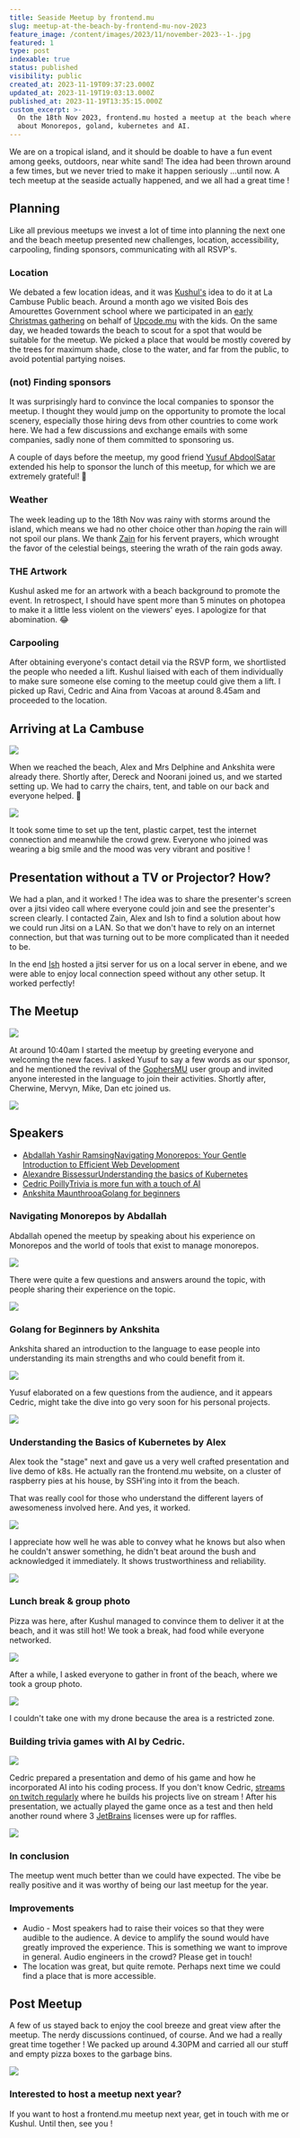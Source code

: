 ```yaml
---
title: Seaside Meetup by frontend.mu
slug: meetup-at-the-beach-by-frontend-mu-nov-2023
feature_image: /content/images/2023/11/november-2023--1-.jpg
featured: 1
type: post
indexable: true
status: published
visibility: public
created_at: 2023-11-19T09:37:23.000Z
updated_at: 2023-11-19T19:03:13.000Z
published_at: 2023-11-19T13:35:15.000Z
custom_excerpt: >-
  On the 18th Nov 2023, frontend.mu hosted a meetup at the beach where we spoke
  about Monorepos, goland, kubernetes and AI.
---
```


We are on a tropical island, and it should be doable to have a fun event among geeks, outdoors, near white sand! The idea had been thrown around a few times, but we never tried to make it happen seriously …until now. A tech meetup at the seaside actually happened, and we all had a great time !

## Planning

Like all previous meetups we invest a lot of time into planning the next one and the beach meetup presented new challenges, location, accessibility, carpooling, finding sponsors, communicating with all RSVP's.

### Location

We debated a few location ideas, and it was [Kushul's](https://www.linkedin.com/in/kushul-soomaree-515502147/) idea to do it at La Cambuse Public beach. Around a month ago we visited Bois des Amourettes Government school where we participated in an [early Christmas gathering](https://www.linkedin.com/feed/update/urn:li:activity:7120794588373475329) on behalf of [Upcode.mu](https://upcode.mu/) with the kids. On the same day, we headed towards the beach to scout for a spot that would be suitable for the meetup. We picked a place that would be mostly covered by the trees for maximum shade, close to the water, and far from the public, to avoid potential partying noises.

### (not) Finding sponsors

It was surprisingly hard to convince the local companies to sponsor the meetup. I thought they would jump on the opportunity to promote the local scenery, especially those hiring devs from other countries to come work here. We had a few discussions and exchange emails with some companies, sadly none of them committed to sponsoring us.

A couple of days before the meetup, my good friend [Yusuf AbdoolSatar](https://www.linkedin.com/in/fluxy/) extended his help to sponsor the lunch of this meetup, for which we are extremely grateful! 🎉

### Weather

The week leading up to the 18th Nov was rainy with storms around the island, which means we had no other choice other than _hoping_ the rain will not spoil our plans. We thank [Zain](https://twitter.com/EdogawaZain) for his fervent prayers, which wrought the favor of the celestial beings, steering the wrath of the rain gods away.

### THE Artwork

Kushul asked me for an artwork with a beach background to promote the event. In retrospect, I should have spent more than 5 minutes on photopea to make it a little less violent on the viewers' eyes. I apologize for that abomination. 😂

### Carpooling

After obtaining everyone's contact detail via the RSVP form, we shortlisted the people who needed a lift. Kushul liaised with each of them individually to make sure someone else coming to the meetup could give them a lift. I picked up Ravi, Cedric and Aina from Vacoas at around 8.45am and proceeded to the location.

## Arriving at La Cambuse  

![](/content/images/2023/11/image.png)

When we reached the beach, Alex and Mrs Delphine and Ankshita were already there. Shortly after, Dereck and Noorani joined us, and we started setting up. We had to carry the chairs, tent, and table on our back and everyone helped. 🙏

![](/content/images/2023/11/image-1.png)

It took some time to set up the tent, plastic carpet, test the internet connection and meanwhile the crowd grew. Everyone who joined was wearing a big smile and the mood was very vibrant and positive !

## Presentation without a TV or Projector? How?

We had a plan, and it worked ! The idea was to share the presenter's screen over a jitsi video call where everyone could join and see the presenter's screen clearly. I contacted Zain, Alex and Ish to find a solution about how we could run Jitsi on a LAN. So that we don't have to rely on an internet connection, but that was turning out to be more complicated than it needed to be.

In the end [Ish](https://www.linkedin.com/in/ishsookun/) hosted a jitsi server for us on a local server in ebene, and we were able to enjoy local connection speed without any other setup. It worked perfectly!

## The Meetup

![](/content/images/2023/11/image-2.png)

At around 10:40am I started the meetup by greeting everyone and welcoming the new faces. I asked Yusuf to say a few words as our sponsor, and he mentioned the revival of the [GophersMU](https://gophers.mu/) user group and invited anyone interested in the language to join their activities. Shortly after, Cherwine, Mervyn, Mike, Dan etc joined us.

![](/content/images/2023/11/image-3.png)

## Speakers

*   [Abdallah Yashir RamsingNavigating Monorepos: Your Gentle Introduction to Efficient Web Development](https://frontend.mu/speaker/2af3f3bb-0de2-45a2-bd31-a452c85db2da)
*   [Alexandre BissessurUnderstanding the basics of Kubernetes](https://frontend.mu/speaker/a17bf7fa-e3ab-485a-9f28-06dfd5ecf89b)
*   [Cedric PoillyTrivia is more fun with a touch of AI](https://frontend.mu/speaker/549be7b0-1e7d-4deb-9fb3-273cfe0da5b0)
*   [Ankshita MaunthrooaGolang for beginners](https://frontend.mu/speaker/1268900f-f172-42a7-b075-036854c9daff)

### Navigating Monorepos by Abdallah

Abdallah opened the meetup by speaking about his experience on Monorepos and the world of tools that exist to manage monorepos.

![](/content/images/2023/11/image-13.png)

There were quite a few questions and answers around the topic, with people sharing their experience on the topic.

![](/content/images/2023/11/image-4.png)

### Golang for Beginners by Ankshita

Ankshita shared an introduction to the language to ease people into understanding its main strengths and who could benefit from it.

![](/content/images/2023/11/image-15.png)

Yusuf elaborated on a few questions from the audience, and it appears Cedric, might take the dive into go very soon for his personal projects.

![](/content/images/2023/11/image-5.png)

### Understanding the Basics of Kubernetes by Alex

Alex took the "stage" next and gave us a very well crafted presentation and live demo of k8s. He actually ran the frontend.mu website, on a cluster of raspberry pies at his house, by SSH'ing into it from the beach.

That was really cool for those who understand the different layers of awesomeness involved here. And yes, it worked.

![](/content/images/2023/11/image-6.png)

I appreciate how well he was able to convey what he knows but also when he couldn't answer something, he didn't beat around the bush and acknowledged it immediately. It shows trustworthiness and reliability.

![](/content/images/2023/11/image-7.png)

### Lunch break & group photo

Pizza was here, after Kushul managed to convince them to deliver it at the beach, and it was still hot! We took a break, had food while everyone networked.

![](/content/images/2023/11/image-9.png)

After a while, I asked everyone to gather in front of the beach, where we took a group photo.

![](/content/images/2023/11/image-8.png)

I couldn't take one with my drone because the area is a restricted zone.

### Building trivia games with AI by Cedric.

![](/content/images/2023/11/image-10.png)

Cedric prepared a presentation and demo of his game and how he incorporated AI into his coding process. If you don't know Cedric, [streams on twitch regularly](https://www.twitch.tv/cedpoilly) where he builds his projects live on stream ! After his presentation, we actually played the game once as a test and then held another round where 3 [JetBrains](https://jetbarins.com/) licenses were up for raffles.

![](/content/images/2023/11/image-11.png)

### In conclusion

The meetup went much better than we could have expected. The vibe be really positive and it was worthy of being our last meetup for the year.

### Improvements

*   Audio - Most speakers had to raise their voices so that they were audible to the audience. A device to amplify the sound would have greatly improved the experience. This is something we want to improve in general. Audio engineers in the crowd? Please get in touch!
*   The location was great, but quite remote. Perhaps next time we could find a place that is more accessible.

## Post Meetup

A few of us stayed back to enjoy the cool breeze and great view after the meetup. The nerdy discussions continued, of course. And we had a really great time together ! We packed up around 4.30PM and carried all our stuff and empty pizza boxes to the garbage bins.

![](/content/images/2023/11/image-12.png)

### Interested to host a meetup next year?

If you want to host a frontend.mu meetup next year, get in touch with me or Kushul. Until then, see you !